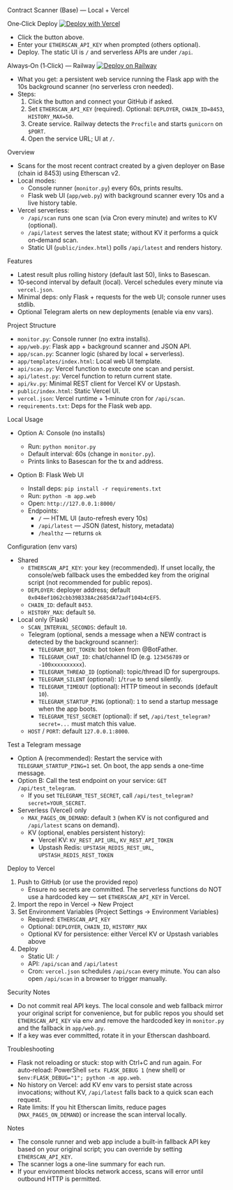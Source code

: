 Contract Scanner (Base) — Local + Vercel

One‑Click Deploy
[![Deploy with Vercel](https://vercel.com/button)](https://vercel.com/new/clone?repository-url=https%3A%2F%2Fgithub.com%2Fjjay6699%2Fcontract-scanner&project-name=contract-scanner&repository-name=contract-scanner&env=ETHERSCAN_API_KEY,DEPLOYER,CHAIN_ID,HISTORY_MAX&envDescription=Set%20ETHERSCAN_API_KEY%20(required).%20Optional%3A%20DEPLOYER%2C%20CHAIN_ID%20(8453),%20HISTORY_MAX%20(50).&envLink=https%3A%2F%2Fetherscan.io%2Fmyapikey)

- Click the button above.
- Enter your `ETHERSCAN_API_KEY` when prompted (others optional).
- Deploy. The static UI is `/` and serverless APIs are under `/api`.

Always‑On (1‑Click) — Railway
[![Deploy on Railway](https://railway.app/button.svg)](https://railway.app/new/template?template=https%3A%2F%2Fgithub.com%2Fjjay6699%2Fcontract-scanner&envs=ETHERSCAN_API_KEY,DEPLOYER,CHAIN_ID,HISTORY_MAX&optionalEnvs=DEPLOYER,CHAIN_ID,HISTORY_MAX)

- What you get: a persistent web service running the Flask app with the 10s background scanner (no serverless cron needed).
- Steps:
  1. Click the button and connect your GitHub if asked.
  2. Set `ETHERSCAN_API_KEY` (required). Optional: `DEPLOYER`, `CHAIN_ID=8453`, `HISTORY_MAX=50`.
  3. Create service. Railway detects the `Procfile` and starts `gunicorn` on `$PORT`.
  4. Open the service URL; UI at `/`.


Overview
- Scans for the most recent contract created by a given deployer on Base (chain id 8453) using Etherscan v2.
- Local modes:
  - Console runner (`monitor.py`) every 60s, prints results.
  - Flask web UI (`app/web.py`) with background scanner every 10s and a live history table.
- Vercel serverless:
  - `/api/scan` runs one scan (via Cron every minute) and writes to KV (optional).
  - `/api/latest` serves the latest state; without KV it performs a quick on‑demand scan.
  - Static UI (`public/index.html`) polls `/api/latest` and renders history.

Features
- Latest result plus rolling history (default last 50), links to Basescan.
- 10‑second interval by default (local). Vercel schedules every minute via `vercel.json`.
- Minimal deps: only Flask + requests for the web UI; console runner uses stdlib.
 - Optional Telegram alerts on new deployments (enable via env vars).

Project Structure
- `monitor.py`: Console runner (no extra installs).
- `app/web.py`: Flask app + background scanner and JSON API.
- `app/scan.py`: Scanner logic (shared by local + serverless).
- `app/templates/index.html`: Local web UI template.
- `api/scan.py`: Vercel function to execute one scan and persist.
- `api/latest.py`: Vercel function to return current state.
- `api/kv.py`: Minimal REST client for Vercel KV or Upstash.
- `public/index.html`: Static Vercel UI.
- `vercel.json`: Vercel runtime + 1‑minute cron for `/api/scan`.
- `requirements.txt`: Deps for the Flask web app.

Local Usage
- Option A: Console (no installs)
  - Run: `python monitor.py`
  - Default interval: 60s (change in `monitor.py`).
  - Prints links to Basescan for the tx and address.

- Option B: Flask Web UI
  - Install deps: `pip install -r requirements.txt`
  - Run: `python -m app.web`
  - Open: `http://127.0.0.1:8000/`
  - Endpoints:
    - `/` — HTML UI (auto-refresh every 10s)
    - `/api/latest` — JSON (latest, history, metadata)
    - `/healthz` — returns `ok`

Configuration (env vars)
- Shared
  - `ETHERSCAN_API_KEY`: your key (recommended). If unset locally, the console/web fallback uses the embedded key from the original script (not recommended for public repos).
  - `DEPLOYER`: deployer address; default `0x048ef1062cbb39B338Ac2685dA72adf104b4cEF5`.
  - `CHAIN_ID`: default `8453`.
  - `HISTORY_MAX`: default `50`.
- Local only (Flask)
  - `SCAN_INTERVAL_SECONDS`: default `10`.
  - Telegram (optional, sends a message when a NEW contract is detected by the background scanner):
    - `TELEGRAM_BOT_TOKEN`: bot token from @BotFather.
    - `TELEGRAM_CHAT_ID`: chat/channel ID (e.g. `123456789` or `-100xxxxxxxxxx`).
    - `TELEGRAM_THREAD_ID` (optional): topic/thread ID for supergroups.
    - `TELEGRAM_SILENT` (optional): `1`/`true` to send silently.
    - `TELEGRAM_TIMEOUT` (optional): HTTP timeout in seconds (default `10`).
    - `TELEGRAM_STARTUP_PING` (optional): `1` to send a startup message when the app boots.
    - `TELEGRAM_TEST_SECRET` (optional): if set, `/api/test_telegram?secret=...` must match this value.
  - `HOST` / `PORT`: default `127.0.0.1:8000`.

Test a Telegram message
- Option A (recommended): Restart the service with `TELEGRAM_STARTUP_PING=1` set. On boot, the app sends a one-time message.
- Option B: Call the test endpoint on your service: `GET /api/test_telegram`.
  - If you set `TELEGRAM_TEST_SECRET`, call `/api/test_telegram?secret=YOUR_SECRET`.
- Serverless (Vercel) only
  - `MAX_PAGES_ON_DEMAND`: default `3` (when KV is not configured and `/api/latest` scans on demand).
  - KV (optional, enables persistent history):
    - Vercel KV: `KV_REST_API_URL`, `KV_REST_API_TOKEN`
    - Upstash Redis: `UPSTASH_REDIS_REST_URL`, `UPSTASH_REDIS_REST_TOKEN`

Deploy to Vercel
1) Push to GitHub (or use the provided repo)
   - Ensure no secrets are committed. The serverless functions do NOT use a hardcoded key — set `ETHERSCAN_API_KEY` in Vercel.
2) Import the repo in Vercel → New Project
3) Set Environment Variables (Project Settings → Environment Variables)
   - Required: `ETHERSCAN_API_KEY`
   - Optional: `DEPLOYER`, `CHAIN_ID`, `HISTORY_MAX`
   - Optional KV for persistence: either Vercel KV or Upstash variables above
4) Deploy
   - Static UI: `/`
   - API: `/api/scan` and `/api/latest`
   - Cron: `vercel.json` schedules `/api/scan` every minute. You can also open `/api/scan` in a browser to trigger manually.

Security Notes
- Do not commit real API keys. The local console and web fallback mirror your original script for convenience, but for public repos you should set `ETHERSCAN_API_KEY` via env and remove the hardcoded key in `monitor.py` and the fallback in `app/web.py`.
- If a key was ever committed, rotate it in your Etherscan dashboard.

Troubleshooting
- Flask not reloading or stuck: stop with Ctrl+C and run again. For auto‑reload: PowerShell `setx FLASK_DEBUG 1` (new shell) or `$env:FLASK_DEBUG="1"; python -m app.web`.
- No history on Vercel: add KV env vars to persist state across invocations; without KV, `/api/latest` falls back to a quick scan each request.
- Rate limits: If you hit Etherscan limits, reduce pages (`MAX_PAGES_ON_DEMAND`) or increase the scan interval locally.

Notes
- The console runner and web app include a built-in fallback API key based on your original script; you can override by setting `ETHERSCAN_API_KEY`.
- The scanner logs a one-line summary for each run.
- If your environment blocks network access, scans will error until outbound HTTP is permitted.
